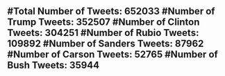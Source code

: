 #Total Number of Tweets: 652033 
#Number of Trump Tweets: 352507
#Number of Clinton Tweets: 304251
#Number of Rubio Tweets: 109892
#Number of Sanders Tweets: 87962
#Number of Carson Tweets: 52765
#Number of Bush Tweets: 35944
---
